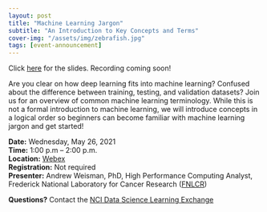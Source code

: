 ```yaml
---
layout: post
title: "Machine Learning Jargon"
subtitle: "An Introduction to Key Concepts and Terms"
cover-img: "/assets/img/zebrafish.jpg"
tags: [event-announcement]
---
```


Click [here](https://github.com/CBIIT/p2p-datasci/raw/gh-pages/attachments/machine_learning_jargon_talk_2021-05-26.pdf) for the slides. 
Recording coming soon!

Are you clear on how deep learning fits into machine learning? Confused about the difference between training, testing, and validation datasets? Join us for an overview of common machine learning terminology. While this is not a formal introduction to machine learning, we will introduce concepts in a logical order so beginners can become familiar with machine learning jargon and get started!

**Date:** Wednesday, May 26, 2021  
**Time:** 1:00 p.m – 2:00 p.m.  
**Location:** [Webex](https://cbiit.webex.com/cbiit/onstage/g.php?MTID=e5f4540633c0831c331ebcafff3c789fd)  
**Registration:** Not required  
**Presenter:** Andrew Weisman, PhD, High Performance Computing Analyst, Frederick National Laboratory for Cancer Research ([FNLCR](https://frederick.cancer.gov))

**Questions?** Contact the [NCI Data Science Learning Exchange](mailto:NCIDataScienceLearningExchange@mail.nih.gov)
